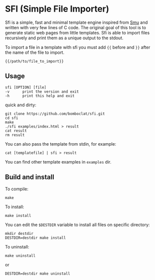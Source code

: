 # SFI (Simple File Importer)

Sfi is a simple, fast and minimal template engine inspired from [Smu](https://github.com/Gottox/smu) 
and written with very few lines of C code.
The original goal of this tool is to generate static web pages from little templates.
Sfi is able to import files recursively and print them as a unique output to the stdout.

To import a file in a template with sfi you must add `{{` before and `}}` after the 
name of the file to import.

	{{/path/to/file_to_import}}

## Usage
	
	sfi [OPTION] [file]
	-v      print the version and exit
	-h      print this help and exit
	
quick and dirty:

	git clone https://github.com/bomboclat/sfi.git
	cd sfi
	make
	./sfi examples/index.html > result
	cat result
	rm result

You can also pass the template from stdin, for example:
	
	cat [templatefile] | sfi > result

You can find other template examples in `examples` dir.

## Build and install
To compile:

	make

To install:

	make install
	
You can edit the `$DESTDIR` variable to install all files on specific directory:

	mkdir destdir
	DESTDIR=destdir make install
	
To uninstall:
	
	make uninstall
	
or

	DESTDIR=destdir make uninstall
